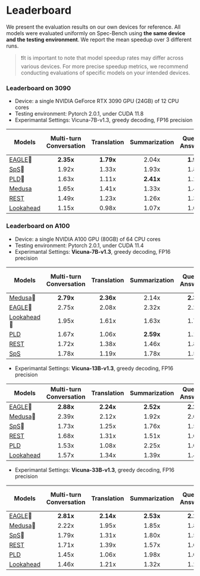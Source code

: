 # Leaderboard

We present the evaluation results on our own devices for reference. All models were evaluated uniformly on Spec-Bench using **the same device and the testing environment**. We report the mean speedup over 3 different runs.

> ❗️It is important to note that model speedup rates may differ across various devices. For more precise speedup metrics, we recommend conducting evaluations of specific models on your intended devices.

### Leaderboard on 3090

- Device: a single NVIDIA GeForce RTX 3090 GPU (24GB) of 12 CPU cores
- Testing environment: Pytorch 2.0.1, under CUDA 11.8
- Experimantal Settings: Vicuna-7B-v1.3, greedy decoding, FP16 precision

| Models                                                       | Multi-turn Conversation | Translation | Summarization | Question Answering | Mathematical Reasoning | Retrieval-aug. Generation |  Overall  |
| ------------------------------------------------------------ | :---------------------: | :---------: | :-----------: | :----------------: | :--------------------: | :-----------------------: | :-------: |
| [EAGLE](https://sites.google.com/view/eagle-llm)🏅            |        **2.35x**        |  **1.79x**  |     2.04x     |     **1.96x**      |       **2.44x**        |         **1.80x**         | **2.08x** |
| [SpS](https://huggingface.co/blog/assisted-generation)🥈      |          1.92x          |    1.33x    |     1.93x     |       1.81x        |         1.84x          |           1.76x           |   1.77x   |
| [PLD](https://github.com/apoorvumang/prompt-lookup-decoding)🥉 |          1.63x          |    1.11x    |   **2.41x**   |       1.27x        |         1.70x          |           1.66x           |   1.62x   |
| [Medusa](https://sites.google.com/view/medusa-llm)           |          1.65x          |    1.41x    |     1.33x     |       1.44x        |         1.69x          |           1.29x           |   1.48x   |
| [REST](https://sites.google.com/view/rest-llm)               |          1.49x          |    1.23x    |     1.26x     |       1.39x        |         1.34x          |           1.71x           |   1.39x   |
| [Lookahead](https://lmsys.org/blog/2023-11-21-lookahead-decoding/) |          1.15x          |    0.98x    |     1.07x     |       1.06x        |         1.32x          |           1.03x           |   1.11x   |

### Leaderboard on A100

- Device: a single NVIDIA A100 GPU (80GB) of 64 CPU cores 
- Testing environment: Pytorch 2.0.1, under CUDA 11.4
- Experimantal Settings: **Vicuna-7B-v1.3**, greedy decoding, FP16 precision

| Models                                                       | Multi-turn Conversation | Translation | Summarization | Question Answering | Mathematical Reasoning | Retrieval-aug. Generation |  Overall  |
| ------------------------------------------------------------ | :---------------------: | :---------: | :-----------: | :----------------: | :--------------------: | :-----------------------: | :-------: |
| [Medusa](https://sites.google.com/view/medusa-llm)🏅          |        **2.79x**        |  **2.36x**  |     2.14x     |     **2.36x**      |         2.77x          |           2.05x           | **2.42x** |
| [EAGLE](https://sites.google.com/view/eagle-llm)🥈            |          2.75x          |    2.08x    |     2.32x     |       2.23x        |       **2.79x**        |         **2.15x**         |   2.39x   |
| [Lookahead](https://lmsys.org/blog/2023-11-21-lookahead-decoding/)🥉 |          1.95x          |    1.61x    |     1.63x     |       1.73x        |         2.16x          |           1.50x           |   1.77x   |
| [PLD](https://github.com/apoorvumang/prompt-lookup-decoding) |          1.67x          |    1.06x    |   **2.59x**   |       1.16x        |         1.63x          |           1.83x           |   1.66x   |
| [REST](https://sites.google.com/view/rest-llm)               |          1.72x          |    1.38x    |     1.46x     |       1.80x        |         1.31x          |           1.87x           |   1.59x   |
| [SpS](https://huggingface.co/blog/assisted-generation)       |          1.78x          |    1.19x    |     1.78x     |       1.58x        |         1.54x          |           1.69x           |   1.59x   |

- Experimantal Settings: **Vicuna-13B-v1.3**, greedy decoding, FP16 precision

| Models                                                       | Multi-turn Conversation | Translation | Summarization | Question Answering | Mathematical Reasoning |    RAG    |  Overall  |
| ------------------------------------------------------------ | :---------------------: | :---------: | :-----------: | :----------------: | :--------------------: | :-------: | :-------: |
| [EAGLE](https://sites.google.com/view/eagle-llm)🏅            |        **2.88x**        |  **2.24x**  |   **2.52x**   |     **2.24x**      |       **2.90x**        | **2.34x** | **2.53x** |
| [Medusa](https://sites.google.com/view/medusa-llm)🥈          |          2.39x          |    2.12x    |     1.92x     |       2.07x        |         2.49x          |   1.88x   |   2.16x   |
| [SpS](https://huggingface.co/blog/assisted-generation)🥉      |          1.73x          |    1.25x    |     1.76x     |       1.53x        |         1.68x          |   1.73x   |   1.61x   |
| [REST](https://sites.google.com/view/rest-llm)               |          1.68x          |    1.31x    |     1.51x     |       1.67x        |         1.29x          |   1.96x   |   1.56x   |
| [PLD](https://github.com/apoorvumang/prompt-lookup-decoding) |          1.53x          |    1.08x    |     2.25x     |       1.09x        |         1.65x          |   1.72x   |   1.54x   |
| [Lookahead](https://lmsys.org/blog/2023-11-21-lookahead-decoding/) |          1.57x          |    1.34x    |     1.39x     |       1.40x        |         1.82x          |   1.32x   |   1.48x   |

- Experimantal Settings: **Vicuna-33B-v1.3**, greedy decoding, FP16 precision

| Models                                                       | Multi-turn Conversation | Translation | Summarization | Question Answering | Mathematical Reasoning | Retrieval-aug. Generation |  Overall  |
| ------------------------------------------------------------ | :---------------------: | :---------: | :-----------: | :----------------: | :--------------------: | :-----------------------: | :-------: |
| [EAGLE](https://sites.google.com/view/eagle-llm)🏅            |        **2.81x**        |  **2.14x**  |   **2.53x**   |     **2.19x**      |       **3.01x**        |         **2.31x**         | **2.50x** |
| [Medusa](https://sites.google.com/view/medusa-llm)🥈          |          2.22x          |    1.95x    |     1.85x     |       1.87x        |         2.32x          |           1.84x           |   2.01    |
| [SpS](https://huggingface.co/blog/assisted-generation)🥉      |          1.79x          |    1.31x    |     1.80x     |       1.57x        |         1.73x          |           1.69x           |   1.65x   |
| [REST](https://sites.google.com/view/rest-llm)               |          1.71x          |    1.39x    |     1.57x     |       1.69x        |         1.34x          |           1.89x           |   1.59x   |
| [PLD](https://github.com/apoorvumang/prompt-lookup-decoding) |          1.45x          |    1.06x    |     1.98x     |       1.07x        |         1.54x          |           1.43x           |   1.41x   |
| [Lookahead](https://lmsys.org/blog/2023-11-21-lookahead-decoding/) |          1.46x          |    1.21x    |     1.32x     |       1.29x        |         1.71x          |           1.28x           |   1.38x   |

